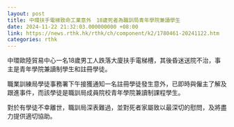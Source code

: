```yaml
---
layout: post
title: 中環扶手電梯致命工業意外　18歲死者為職訓局青年學院兼讀學生
date: 2024-11-22 21:32:03.000000000 +08:00
link: https://news.rthk.hk/rthk/ch/component/k2/1780461-20241122.htm
categories: rthk
---
```


中環歐陸貿易中心一名18歲男工人跌落大廈扶手電梯槽，其後昏迷送院不治，事主是青年學院兼讀制學生和註冊學徒。

職業訓練局學徒事務署下午接獲通知一名註冊學徒發生意外，已即時與僱主了解及跟進事件，而該學徒是職訓局成員院校青年學院兼讀制課程學生。

對於有學徒不幸離世，職訓局深表難過，並對死者家屬致以最深切的慰問，及將盡力提供適切協助。
